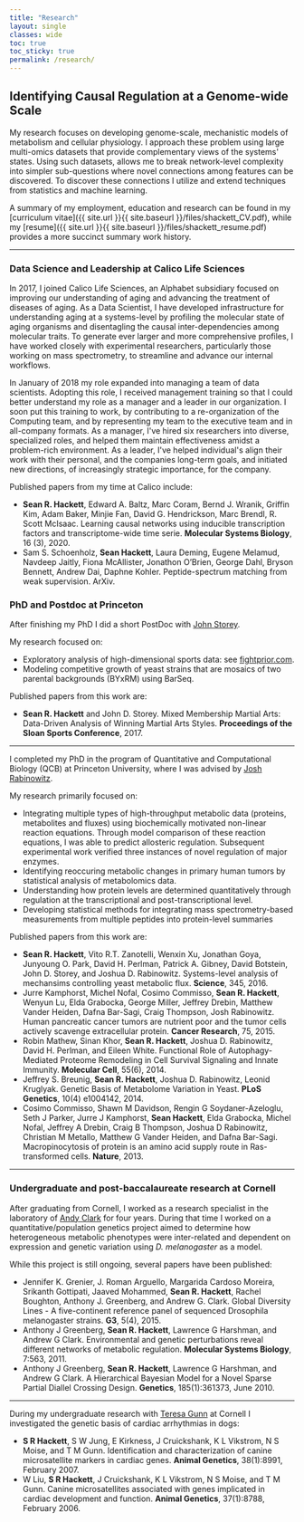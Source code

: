 ```yaml
---
title: "Research"
layout: single
classes: wide
toc: true
toc_sticky: true
permalink: /research/
---
```



## Identifying Causal Regulation at a Genome-wide Scale

My research focuses on developing genome-scale, mechanistic models of metabolism and cellular physiology. I approach these problem using large multi-omics datasets that provide complementary views of the systems' states. Using such datasets, allows me to break network-level complexity into simpler sub-questions where novel connections among features can be discovered. To discover these connections I utilize and extend techniques from statistics and machine learning.

A summary of my employment, education and research can be found in my [curriculum vitae]({{ site.url }}{{ site.baseurl }}/files/shackett_CV.pdf), while my [resume]({{ site.url }}{{ site.baseurl }}/files/shackett_resume.pdf) provides a more succinct summary work history.

<hr>

### Data Science and Leadership at Calico Life Sciences

In 2017, I joined Calico Life Sciences, an Alphabet subsidiary focused on improving our understanding of aging and advancing the treatment of diseases of aging. As a Data Scientist, I have developed infrastructure for understanding aging at a systems-level by profiling the molecular state of aging organisms and disentagling the causal inter-dependencies among molecular traits. To generate ever larger and more comprehensive profiles, I have worked closely with experimental researchers, particularly those working on mass spectrometry, to streamline and advance our internal workflows. 

In January of 2018 my role expanded into managing a team of data scientists. Adopting this role, I received management training so that I could better understand my role as a manager and a leader in our organization. I soon put this training to work, by contributing to a re-organization of the Computing team, and by representing my team to the executive team and in all-company formats. As a manager, I've hired six researchers into diverse, specialized roles, and helped them maintain effectiveness amidst a problem-rich environment. As a leader, I've helped individual's align their work with their personal, and the companies long-term goals, and initiated new directions, of increasingly strategic importance, for the company.

Published papers from my time at Calico include:

- **Sean R. Hackett**, Edward A. Baltz, Marc Coram, Bernd J. Wranik, Griffin Kim, Adam Baker, Minjie Fan, David G. Hendrickson, Marc Brendl, R. Scott McIsaac. Learning causal networks using inducible transcription factors and transcriptome-wide time serie. **Molecular Systems Biology**, 16 (3), 2020.
- Sam S. Schoenholz, **Sean Hackett**, Laura Deming, Eugene Melamud, Navdeep Jaitly, Fiona McAllister, Jonathon O’Brien, George Dahl, Bryson Bennett, Andrew Dai, Daphne Kohler. Peptide-spectrum matching from weak supervision. ArXiv.

### PhD and Postdoc at Princeton

After finishing my PhD I did a short PostDoc with [John Storey](https://storeylab.org/).

My research focused on:

- Exploratory analysis of high-dimensional sports data: see [fightprior.com](https://www.fightprior.com).
- Modeling competitive growth of yeast strains that are mosaics of two parental backgrounds (BYxRM) using BarSeq.

Published papers from this work are:

- **Sean R. Hackett** and John D. Storey. Mixed Membership Martial Arts: Data-Driven Analysis of Winning Martial Arts Styles. **Proceedings of the Sloan Sports Conference**, 2017.

<hr>

I completed my PhD in the program of Quantitative and Computational Biology (QCB) at Princeton University, where I was advised by [Josh Rabinowitz](https://rabinowitz.scholar.princeton.edu/).

My research primarily focused on:

- Integrating multiple types of high-throughput metabolic data (proteins, metabolites and fluxes) using biochemically motivated non-linear reaction equations. Through model comparison of these reaction equations, I was able to predict allosteric regulation. Subsequent experimental work verified three instances of novel regulation of major enzymes.
- Identifying reoccuring metabolic changes in primary human tumors by statistical analysis of metabolomics data.
- Understanding how protein levels are determined quantitatively through regulation at the transcriptional and post-transcriptional level.
- Developing statistical methods for integrating mass spectrometry-based measurements from multiple peptides into protein-level summaries

Published papers from this work are:

- **Sean R. Hackett**, Vito R.T. Zanotelli, Wenxin Xu, Jonathan Goya, Junyoung O. Park, David H. Perlman, Patrick A. Gibney, David Botstein, John D. Storey, and Joshua D. Rabinowitz. Systems-level analysis of mechansims controlling yeast metabolic flux. **Science**, 345, 2016.
- Jurre Kamphorst, Michel Nofal, Cosimo Commisso, **Sean R. Hackett**, Wenyun Lu, Elda Grabocka, George Miller, Jeffrey Drebin, Matthew Vander Heiden, Dafna Bar-Sagi, Craig Thompson, Josh Rabinowitz. Human pancreatic cancer tumors are nutrient poor and the tumor cells actively scavenge extracellular protein. **Cancer Research**, 75, 2015.
- Robin Mathew, Sinan Khor, **Sean R. Hackett**, Joshua D. Rabinowitz, David H. Perlman, and Eileen White. Functional Role of Autophagy-Mediated Proteome Remodeling in Cell Survival Signaling and Innate Immunity. **Molecular Cell**, 55(6), 2014.
- Jeffrey S. Breunig, **Sean R. Hackett**, Joshua D. Rabinowitz, Leonid Kruglyak. Genetic Basis of Metabolome Variation in Yeast. **PLoS Genetics**, 10(4) e1004142, 2014.
- Cosimo Commisso, Shawn M Davidson, Rengin G Soydaner-Azeloglu, Seth J Parker, Jurre J Kamphorst, **Sean Hackett**, Elda Grabocka, Michel Nofal, Jeffrey A Drebin, Craig B Thompson, Joshua D Rabinowitz, Christian M Metallo, Matthew G Vander Heiden, and Dafna Bar-Sagi. Macropinocytosis of protein is an amino acid supply route in Ras-transformed cells. **Nature**, 2013.

<hr>

### Undergraduate and post-baccalaureate research at Cornell

After graduating from Cornell, I worked as a research specialist in the laboratory of [Andy Clark](https://blogs.cornell.edu/clarklabblog/) for four years. During that time I worked on a quantitative/population genetics project aimed to determine how heterogeneous metabolic phenotypes were inter-related and dependent on expression and genetic variation using *D. melanogaster* as a model.

While this project is still ongoing, several papers have been published:

- Jennifer K. Grenier, J. Roman Arguello, Margarida Cardoso Moreira, Srikanth Gottipati, Jaaved Mohammed, **Sean R. Hackett**, Rachel Boughton, Anthony J. Greenberg, and Andrew G. Clark. Global Diversity Lines - A five-continent reference panel of sequenced Drosophila melanogaster strains. **G3**, 5(4), 2015.
- Anthony J Greenberg, **Sean R. Hackett**, Lawrence G Harshman, and Andrew G Clark. Environmental and genetic perturbations reveal different networks of metabolic regulation. **Molecular Systems Biology**, 7:563, 2011.
- Anthony J Greenberg, **Sean R. Hackett**, Lawrence G Harshman, and Andrew G Clark. A Hierarchical Bayesian Model for a Novel Sparse Partial Diallel Crossing Design. **Genetics**, 185(1):361373, June 2010.

<hr>

During my undergraduate research with [Teresa Gunn](http://mclaughlinresearch.org/research-scientists/faculty/teresa-gunn/) at Cornell I investigated the genetic basis of cardiac arrhythmias in dogs:

- **S R Hackett**, S W Jung, E Kirkness, J Cruickshank, K L Vikstrom, N S Moise, and T M Gunn. Identification and characterization of canine microsatellite markers in cardiac genes. **Animal Genetics**, 38(1):8991, February 2007.
- W Liu, **S R Hackett**, J Cruickshank, K L Vikstrom, N S Moise, and T M Gunn. Canine microsatellites associated with genes implicated in cardiac development and function. **Animal Genetics**, 37(1):8788, February 2006.
